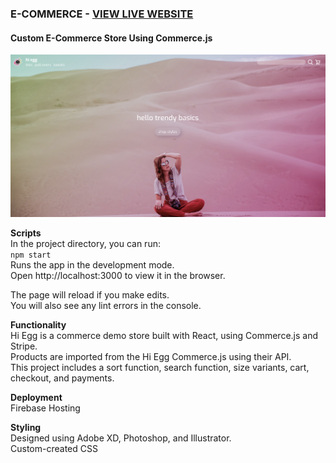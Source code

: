 ### E-COMMERCE - [VIEW LIVE WEBSITE](https://hi-egg-8632b.web.app/)
#### Custom E-Commerce Store Using Commerce.js

![Homepage of Hi Egg](/public/background.png)

**Scripts**  
In the project directory, you can run:  
``npm start``  
Runs the app in the development mode.  
Open http://localhost:3000 to view it in the browser.  
  
The page will reload if you make edits.  
You will also see any lint errors in the console.  

**Functionality**  
Hi Egg is a commerce demo store built with React, using Commerce.js and Stripe.   
Products are imported from the Hi Egg Commerce.js using their API.   
This project includes a sort function, search function, size variants, cart, checkout, and payments.   

**Deployment**   
Firebase Hosting

**Styling**   
Designed using Adobe XD, Photoshop, and Illustrator.   
Custom-created CSS
